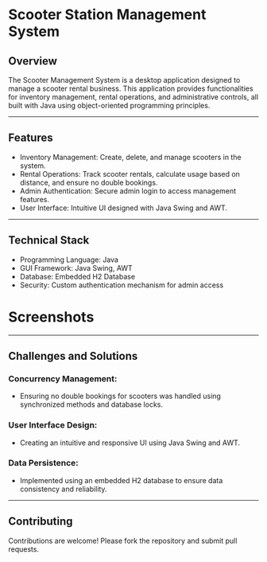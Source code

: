﻿# Scooter Station Management System
## Overview
The Scooter Management System is a desktop application designed to manage a scooter rental business. This application provides functionalities for inventory management, rental operations, and administrative controls, all built with Java using object-oriented programming principles.

<hr />

## Features
- Inventory Management: Create, delete, and manage scooters in the system.
- Rental Operations: Track scooter rentals, calculate usage based on distance, and ensure no double bookings.
- Admin Authentication: Secure admin login to access management features.
- User Interface: Intuitive UI designed with Java Swing and AWT.

<hr />

## Technical Stack
- Programming Language: Java
- GUI Framework: Java Swing, AWT
- Database: Embedded H2 Database
- Security: Custom authentication mechanism for admin access

# Screenshots

<hr />

## Challenges and Solutions
### Concurrency Management:
- Ensuring no double bookings for scooters was handled using synchronized methods and database locks.
### User Interface Design:
- Creating an intuitive and responsive UI using Java Swing and AWT.
### Data Persistence:
- Implemented using an embedded H2 database to ensure data consistency and reliability.

<hr />

## Contributing
Contributions are welcome! Please fork the repository and submit pull requests.
